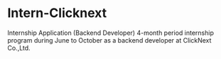 # Intern-Clicknext
Internship Application (Backend Developer)
4-month period internship program during June to October as a backend developer at ClickNext Co.,Ltd.

